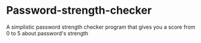 # Password-strength-checker
A simplistic password strength checker program that gives you a score from 0 to 5 about password's strength
